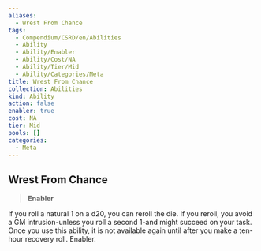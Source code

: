 ```yaml
---
aliases:
  - Wrest From Chance
tags:
  - Compendium/CSRD/en/Abilities
  - Ability
  - Ability/Enabler
  - Ability/Cost/NA
  - Ability/Tier/Mid
  - Ability/Categories/Meta
title: Wrest From Chance
collection: Abilities
kind: Ability
action: false
enabler: true
cost: NA
tier: Mid
pools: []
categories:
  - Meta
---
```

## Wrest From Chance    
>**Enabler**  
    
If you roll a natural 1 on a d20, you can reroll the die. If you reroll, you avoid a GM intrusion-unless you roll a second 1-and might succeed on your task. Once you use this ability, it is not available again until after you make a ten-hour recovery roll. Enabler.